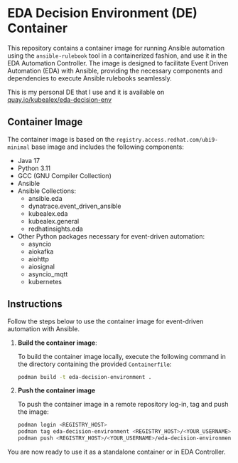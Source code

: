 # EDA Decision Environment (DE) Container

This repository contains a container image for running Ansible automation using the `ansible-rulebook` tool in a containerized fashion, and use it in the EDA Automation Controller. The image is designed to facilitate Event Driven Automation (EDA) with Ansible, providing the necessary components and dependencies to execute Ansible rulebooks seamlessly.

This is my personal DE that I use and it is available on [quay.io/kubealex/eda-decision-env](quay.io/kubealex/eda-decision-env)

## Container Image

The container image is based on the `registry.access.redhat.com/ubi9-minimal` base image and includes the following components:

- Java 17
- Python 3.11
- GCC (GNU Compiler Collection)
- Ansible
- Ansible Collections:
  - ansible.eda
  - dynatrace.event_driven_ansible
  - kubealex.eda
  - kubealex.general
  - redhatinsights.eda
- Other Python packages necessary for event-driven automation:
  - asyncio
  - aiokafka
  - aiohttp
  - aiosignal
  - asyncio_mqtt
  - kubernetes

## Instructions

Follow the steps below to use the container image for event-driven automation with Ansible.

1. **Build the container image**:

   To build the container image locally, execute the following command in the directory containing the provided `Containerfile`:

   ```bash
   podman build -t eda-decision-environment .
   ```

2. **Push the container image**

   To push the container image in a remote repository log-in, tag and push the image:

   ```bash
   podman login <REGISTRY_HOST>
   podman tag eda-decision-environment <REGISTRY_HOST>/<YOUR_USERNAME>/eda-decision-environment
   podman push <REGISTRY_HOST>/<YOUR_USERNAME>/eda-decision-environment
   ```

You are now ready to use it as a standalone container or in EDA Controller.
